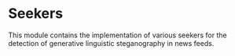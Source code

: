 # Seekers
This module contains the implementation of various seekers for the detection of generative linguistic steganography in news feeds.